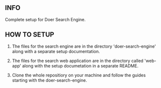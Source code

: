INFO
----

Complete setup for Doer Search Engine.

HOW TO SETUP
----

1. The files for the search engine are in the directory 'doer-search-engine' along with a separate setup documentation.

2. The files for the search web application are in the directory called 'web-app' along with the setup documetation in a separate README.

3. Clone the whole repositiory on your machine and follow the guides starting with the doer-search-engine.

